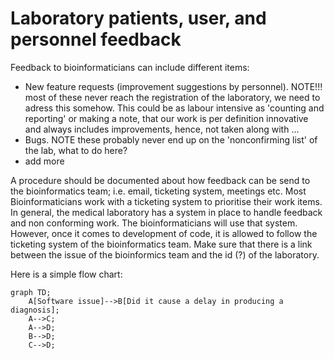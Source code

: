 # Laboratory patients, user, and personnel feedback

Feedback to bioinformaticians can include different items:

- New feature requests (improvement suggestions by personnel). NOTE!!! most of these never reach the registration of the laboratory, we need to adress this somehow. This could be as labour intensive as 'counting and reporting' or making a note, that our work is per definition innovative and always includes improvements, hence, not taken along with ...
- Bugs. NOTE these probably never end up on the 'nonconfirming list' of the lab, what to do here?
- add more

A procedure should be documented about how feedback can be send to the bioinformatics team; i.e. email, ticketing system, meetings etc.
Most Bioinformaticians work with a ticketing system to prioritise their work items.
In general, the medical laboratory has a system in place to handle feedback and non conforming work. The bioinformaticians will use that system. However, once it comes to development of code, it is allowed to follow the ticketing system of the bioinformatics team. Make sure that there is a link between the issue of the bioinformics team and the id (?) of the laboratory.

Here is a simple flow chart:

```mermaid
graph TD;
    A[Software issue]-->B[Did it cause a delay in producing a diagnosis];
    A-->C;
    A-->D;
    B-->D;
    C-->D;
```

